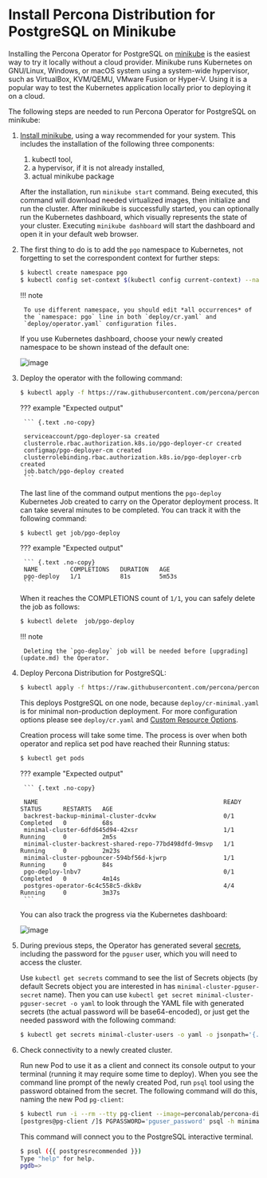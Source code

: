 # Install Percona Distribution for PostgreSQL on Minikube

Installing the Percona Operator for PostgreSQL on [minikube](https://github.com/kubernetes/minikube)
is the easiest way to try it locally without a cloud provider. Minikube runs
Kubernetes on GNU/Linux, Windows, or macOS system using a system-wide
hypervisor, such as VirtualBox, KVM/QEMU, VMware Fusion or Hyper-V. Using it is
a popular way to test the Kubernetes application locally prior to deploying it
on a cloud.

The following steps are needed to run Percona Operator for PostgreSQL on
minikube:

1. [Install minikube](https://kubernetes.io/docs/tasks/tools/install-minikube/),
using a way recommended for your system. This includes the installation of
the following three components:

    1. kubectl tool,
    2. a hypervisor, if it is not already installed,
    3. actual minikube package

    After the installation, run `minikube start` command. Being executed,
    this command will download needed virtualized images, then initialize and run
    the cluster. After minikube is successfully started, you can optionally run
    the Kubernetes dashboard, which visually represents the state of your cluster.
    Executing `minikube dashboard` will start the dashboard and open it in your
    default web browser.

2. The first thing to do is to add the `pgo` namespace to Kubernetes,
    not forgetting to set the correspondent context for further steps:

    ``` {.bash data-prompt="$" }
    $ kubectl create namespace pgo
    $ kubectl config set-context $(kubectl config current-context) --namespace=pgo
    ```

    !!! note

        To use different namespace, you should edit *all occurrences* of
        the `namespace: pgo` line in both `deploy/cr.yaml` and
        `deploy/operator.yaml` configuration files.

    If you use Kubernetes dashboard, choose your newly created namespace to be
    shown instead of the default one:

    ![image](assets/images/minikube-ns.svg)

3. Deploy the operator with the following command:

    ``` {.bash data-prompt="$" }
    $ kubectl apply -f https://raw.githubusercontent.com/percona/percona-postgresql-operator/v{{ release }}/deploy/operator.yaml
    ```

    ??? example "Expected output"

        ``` {.text .no-copy}
        
        serviceaccount/pgo-deployer-sa created
        clusterrole.rbac.authorization.k8s.io/pgo-deployer-cr created
        configmap/pgo-deployer-cm created
        clusterrolebinding.rbac.authorization.k8s.io/pgo-deployer-crb created
        job.batch/pgo-deploy created
        ```

    The last line of the command output mentions the `pgo-deploy` Kubernetes
    Job created to carry on the Operator deployment process. It can take several
    minutes to be completed. You can track it with the following command:
    
    ``` {.bash data-prompt="$" }
    $ kubectl get job/pgo-deploy
    ```

    ??? example "Expected output"

        ``` {.text .no-copy}
        NAME         COMPLETIONS   DURATION   AGE
        pgo-deploy   1/1           81s        5m53s
        ```

    When it reaches the COMPLETIONS count of `1/1`, you can safely delete the job
    as follows:
    
    ``` {.bash data-prompt="$" }
    $ kubectl delete  job/pgo-deploy
    ```
    
    !!! note

        Deleting the `pgo-deploy` job will be needed before [upgrading](update.md) the Operator.

4. Deploy Percona Distribution for PostgreSQL:

    ``` {.bash data-prompt="$" }
    $ kubectl apply -f https://raw.githubusercontent.com/percona/percona-postgresql-operator/v{{ release }}/deploy/cr-minimal.yaml
    ```

    This deploys PostgreSQL on one node, because `deploy/cr-minimal.yaml` is
    for minimal non-production deployment. For more configuration options please
    see `deploy/cr.yaml` and [Custom Resource Options](operator.md#operator-custom-resource-options).

    Creation process will take some time. The process is over when both
    operator and replica set pod have reached their Running status:

    ``` {.bash data-prompt="$" }
    $ kubectl get pods
    ```
    ??? example "Expected output"

        ``` {.text .no-copy}
        
        NAME                                                    READY   STATUS      RESTARTS   AGE
        backrest-backup-minimal-cluster-dcvkw                   0/1     Completed   0          68s
        minimal-cluster-6dfd645d94-42xsr                        1/1     Running     0          2m5s
        minimal-cluster-backrest-shared-repo-77bd498dfd-9msvp   1/1     Running     0          2m23s
        minimal-cluster-pgbouncer-594bf56d-kjwrp                1/1     Running     0          84s
        pgo-deploy-lnbv7                                        0/1     Completed   0          4m14s
        postgres-operator-6c4c558c5-dkk8v                       4/4     Running     0          3m37s
        ```

    You can also track the progress via the Kubernetes dashboard:

    ![image](assets/images/minikube-pods.svg)

5. During previous steps, the Operator has generated several [secrets](https://kubernetes.io/docs/concepts/configuration/secret/),
    including the password for the `pguser` user, which you will need to access
    the cluster.

    Use `kubectl get secrets` command to see the list of Secrets objects (by default Secrets object you are interested in has `minimal-cluster-pguser-secret` name). Then you can use `kubectl get secret minimal-cluster-pguser-secret -o yaml` to look through the YAML file with generated secrets (the actual password will be base64-encoded), or just get the needed password with the following command:

    ``` {.bash data-prompt="$"}
    $ kubectl get secrets minimal-cluster-users -o yaml -o jsonpath='{.data.pguser}' | base64 --decode | tr '\n' ' ' && echo " "
    ```

6. Check connectivity to a newly created cluster.

    Run new Pod to use it as a client and connect its console output to your
    terminal (running it may require some time to deploy). When you see the
    command line prompt of the newly created Pod, run `psql` tool using the
    password obtained from the secret. The following command will do this,
    naming the new Pod `pg-client`:

    ``` {.bash data-prompt="$" data-prompt-second="[postgres@pg-client /]$"}
    $ kubectl run -i --rm --tty pg-client --image=perconalab/percona-distribution-postgresql:{{ postgresrecommended }} --restart=Never -- bash -il
    [postgres@pg-client /]$ PGPASSWORD='pguser_password' psql -h minimal-cluster -p 5432 -U pguser pgdb
    ```

    This command will connect you to the  PostgreSQL interactive terminal.

    ``` {.bash data-prompt="$" data-prompt-second="pgdb=>"}
    $ psql ({{ postgresrecommended }})
    Type "help" for help.
    pgdb=>
    ```
